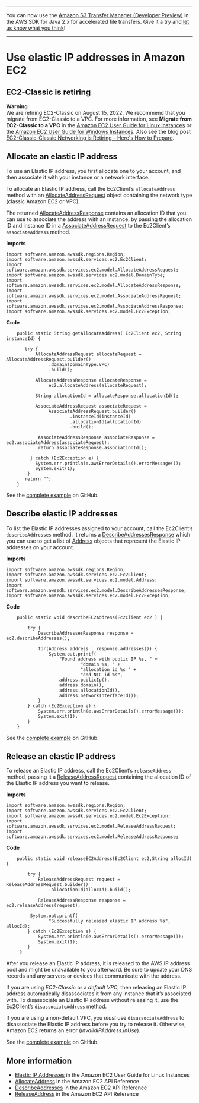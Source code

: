 --------

You can now use the [Amazon S3 Transfer Manager \(Developer Preview\)](https://bit.ly/2WQebiP) in the AWS SDK for Java 2\.x for accelerated file transfers\. Give it a try and [let us know what you think](https://bit.ly/3zT1YYM)\!

--------

# Use elastic IP addresses in Amazon EC2<a name="examples-ec2-elastic-ip"></a>

## EC2\-Classic is retiring<a name="retiringEC2Classic"></a>

**Warning**  
We are retiring EC2\-Classic on August 15, 2022\. We recommend that you migrate from EC2\-Classic to a VPC\. For more information, see **Migrate from EC2\-Classic to a VPC** in the [Amazon EC2 User Guide for Linux Instances](https://docs.aws.amazon.com/AWSEC2/latest/UserGuide/vpc-migrate.html) or the [Amazon EC2 User Guide for Windows Instances](https://docs.aws.amazon.com/AWSEC2/latest/WindowsGuide/vpc-migrate.html)\. Also see the blog post [EC2\-Classic\-Classic Networking is Retiring – Here's How to Prepare](http://aws.amazon.com/blogs/aws/ec2-classic-is-retiring-heres-how-to-prepare/)\.

## Allocate an elastic IP address<a name="allocate-an-elastic-ip-address"></a>

To use an Elastic IP address, you first allocate one to your account, and then associate it with your instance or a network interface\.

To allocate an Elastic IP address, call the Ec2Client’s `allocateAddress` method with an [AllocateAddressRequest](http://docs.aws.amazon.com/sdk-for-java/latest/reference/software/amazon/awssdk/services/ec2/model/AllocateAddressRequest.html) object containing the network type \(classic Amazon EC2 or VPC\)\.

The returned [AllocateAddressResponse](http://docs.aws.amazon.com/sdk-for-java/latest/reference/software/amazon/awssdk/services/ec2/model/AllocateAddressResponse.html) contains an allocation ID that you can use to associate the address with an instance, by passing the allocation ID and instance ID in a [AssociateAddressRequest](http://docs.aws.amazon.com/sdk-for-java/latest/reference/software/amazon/awssdk/services/ec2/model/AssociateAddressRequest.html) to the Ec2Client’s `associateAddress` method\.

 **Imports** 

```
import software.amazon.awssdk.regions.Region;
import software.amazon.awssdk.services.ec2.Ec2Client;
import software.amazon.awssdk.services.ec2.model.AllocateAddressRequest;
import software.amazon.awssdk.services.ec2.model.DomainType;
import software.amazon.awssdk.services.ec2.model.AllocateAddressResponse;
import software.amazon.awssdk.services.ec2.model.AssociateAddressRequest;
import software.amazon.awssdk.services.ec2.model.AssociateAddressResponse;
import software.amazon.awssdk.services.ec2.model.Ec2Exception;
```

 **Code** 

```
    public static String getAllocateAddress( Ec2Client ec2, String instanceId) {

       try {
           AllocateAddressRequest allocateRequest = AllocateAddressRequest.builder()
                .domain(DomainType.VPC)
                .build();

           AllocateAddressResponse allocateResponse =
                ec2.allocateAddress(allocateRequest);

           String allocationId = allocateResponse.allocationId();

           AssociateAddressRequest associateRequest =
                AssociateAddressRequest.builder()
                        .instanceId(instanceId)
                        .allocationId(allocationId)
                        .build();

            AssociateAddressResponse associateResponse = ec2.associateAddress(associateRequest);
            return associateResponse.associationId();

         } catch (Ec2Exception e) {
           System.err.println(e.awsErrorDetails().errorMessage());
           System.exit(1);
        }
       return "";
    }
```

See the [complete example](https://github.com/awsdocs/aws-doc-sdk-examples/blob/master/javav2/example_code/ec2/src/main/java/com/example/ec2/AllocateAddress.java) on GitHub\.

## Describe elastic IP addresses<a name="describe-elastic-ip-addresses"></a>

To list the Elastic IP addresses assigned to your account, call the Ec2Client’s `describeAddresses` method\. It returns a [DescribeAddressesResponse](http://docs.aws.amazon.com/sdk-for-java/latest/reference/software/amazon/awssdk/services/ec2/model/DescribeAddressesResponse.html) which you can use to get a list of [Address](http://docs.aws.amazon.com/sdk-for-java/latest/reference/software/amazon/awssdk/services/ec2/model/Address.html) objects that represent the Elastic IP addresses on your account\.

 **Imports** 

```
import software.amazon.awssdk.regions.Region;
import software.amazon.awssdk.services.ec2.Ec2Client;
import software.amazon.awssdk.services.ec2.model.Address;
import software.amazon.awssdk.services.ec2.model.DescribeAddressesResponse;
import software.amazon.awssdk.services.ec2.model.Ec2Exception;
```

 **Code** 

```
    public static void describeEC2Address(Ec2Client ec2 ) {

        try {
            DescribeAddressesResponse response = ec2.describeAddresses();

            for(Address address : response.addresses()) {
                System.out.printf(
                    "Found address with public IP %s, " +
                            "domain %s, " +
                            "allocation id %s " +
                            "and NIC id %s",
                    address.publicIp(),
                    address.domain(),
                    address.allocationId(),
                    address.networkInterfaceId());
            }
        } catch (Ec2Exception e) {
            System.err.println(e.awsErrorDetails().errorMessage());
            System.exit(1);
        }
    }
```

See the [complete example](https://github.com/awsdocs/aws-doc-sdk-examples/blob/master/javav2/example_code/ec2/src/main/java/com/example/ec2/DescribeAddresses.java) on GitHub\.

## Release an elastic IP address<a name="release-an-elastic-ip-address"></a>

To release an Elastic IP address, call the Ec2Client’s `releaseAddress` method, passing it a [ReleaseAddressRequest](http://docs.aws.amazon.com/sdk-for-java/latest/reference/software/amazon/awssdk/services/ec2/model/ReleaseAddressRequest.html) containing the allocation ID of the Elastic IP address you want to release\.

 **Imports** 

```
import software.amazon.awssdk.regions.Region;
import software.amazon.awssdk.services.ec2.Ec2Client;
import software.amazon.awssdk.services.ec2.model.Ec2Exception;
import software.amazon.awssdk.services.ec2.model.ReleaseAddressRequest;
import software.amazon.awssdk.services.ec2.model.ReleaseAddressResponse;
```

 **Code** 

```
    public static void releaseEC2Address(Ec2Client ec2,String allocId) {

        try {
            ReleaseAddressRequest request = ReleaseAddressRequest.builder()
                .allocationId(allocId).build();

            ReleaseAddressResponse response = ec2.releaseAddress(request);

         System.out.printf(
                "Successfully released elastic IP address %s", allocId);
        } catch (Ec2Exception e) {
            System.err.println(e.awsErrorDetails().errorMessage());
            System.exit(1);
        }
     }
```

After you release an Elastic IP address, it is released to the AWS IP address pool and might be unavailable to you afterward\. Be sure to update your DNS records and any servers or devices that communicate with the address\.

If you are using *EC2\-Classic* or a *default VPC*, then releasing an Elastic IP address automatically disassociates it from any instance that it’s associated with\. To disassociate an Elastic IP address without releasing it, use the Ec2Client’s `disassociateAddress` method\.

If you are using a non\-default VPC, you *must* use `disassociateAddress` to disassociate the Elastic IP address before you try to release it\. Otherwise, Amazon EC2 returns an error \(*InvalidIPAddress\.InUse*\)\.

See the [complete example](https://github.com/awsdocs/aws-doc-sdk-examples/blob/master/javav2/example_code/ec2/src/main/java/com/example/ec2/ReleaseAddress.java) on GitHub\.

## More information<a name="more-information"></a>
+  [Elastic IP Addresses](http://docs.aws.amazon.com/AWSEC2/latest/UserGuide/elastic-ip-addresses-eip.html) in the Amazon EC2 User Guide for Linux Instances
+  [AllocateAddress](https://docs.aws.amazon.com/AWSEC2/latest/APIReference/API_AllocateAddress.html) in the Amazon EC2 API Reference
+  [DescribeAddresses](https://docs.aws.amazon.com/AWSEC2/latest/APIReference/API_DescribeAddresses.html) in the Amazon EC2 API Reference
+  [ReleaseAddress](https://docs.aws.amazon.com/AWSEC2/latest/APIReference/API_ReleaseAddress.html) in the Amazon EC2 API Reference